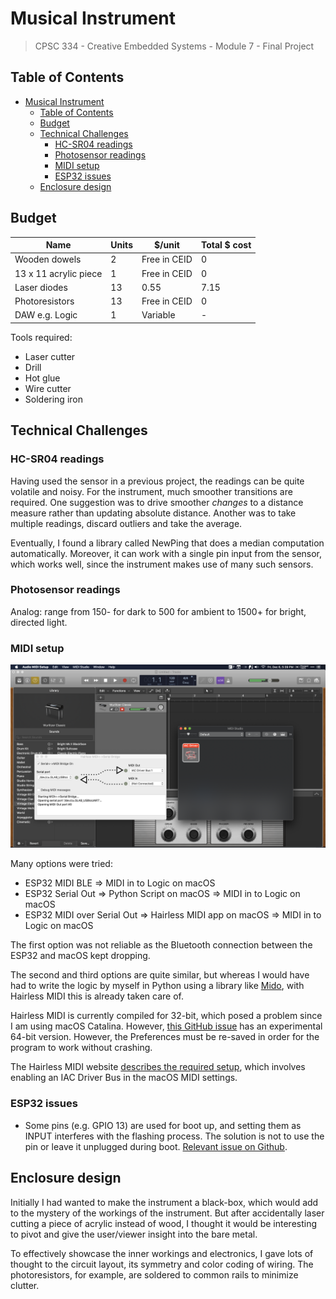 # Musical Instrument

> CPSC 334 - Creative Embedded Systems - Module 7 - Final Project

## Table of Contents

- [Musical Instrument](#musical-instrument)
  - [Table of Contents](#table-of-contents)
  - [Budget](#budget)
  - [Technical Challenges](#technical-challenges)
    - [HC-SR04 readings](#hc-sr04-readings)
    - [Photosensor readings](#photosensor-readings)
    - [MIDI setup](#midi-setup)
    - [ESP32 issues](#esp32-issues)
  - [Enclosure design](#enclosure-design)

## Budget

| Name                  | Units | \$/unit      | Total \$ cost |
| --------------------- | ----- | ------------ | ------------- |
| Wooden dowels         | 2     | Free in CEID | 0             |
| 13 x 11 acrylic piece | 1     | Free in CEID | 0             |
| Laser diodes          | 13    | 0.55         | 7.15          |
| Photoresistors        | 13    | Free in CEID | 0             |
| DAW e.g. Logic        | 1     | Variable     | -             |

Tools required:

- Laser cutter
- Drill
- Hot glue
- Wire cutter
- Soldering iron

## Technical Challenges

### HC-SR04 readings

Having used the sensor in a previous project, the readings can be quite volatile and noisy. For the instrument, much smoother transitions are required. One suggestion was to drive smoother _changes_ to a distance measure rather than updating absolute distance. Another was to take multiple readings, discard outliers and take the average.

Eventually, I found a library called NewPing that does a median computation automatically. Moreover, it can work with a single pin input from the sensor, which works well, since the instrument makes use of many such sensors.

### Photosensor readings

Analog: range from 150- for dark to 500 for ambient to 1500+ for bright, directed light.

### MIDI setup

![MIDI setup](./docs/midi_setup.png)

Many options were tried:

- ESP32 MIDI BLE => MIDI in to Logic on macOS
- ESP32 Serial Out => Python Script on macOS => MIDI in to Logic on macOS
- ESP32 MIDI over Serial Out => Hairless MIDI app on macOS => MIDI in to Logic on macOS

The first option was not reliable as the Bluetooth connection between the ESP32 and macOS kept dropping.

The second and third options are quite similar, but whereas I would have had to write the logic by myself in Python using a library like [Mido](https://mido.readthedocs.io/en/latest/), with Hairless MIDI this is already taken care of.

Hairless MIDI is currently compiled for 32-bit, which posed a problem since I am using macOS Catalina. However, [this GitHub issue](https://github.com/projectgus/hairless-midiserial/issues/51) has an experimental 64-bit version. However, the Preferences must be re-saved in order for the program to work without crashing.

The Hairless MIDI website [describes the required setup](https://projectgus.github.io/hairless-midiserial/), which involves enabling an IAC Driver Bus in the macOS MIDI settings.

### ESP32 issues

- Some pins (e.g. GPIO 13) are used for boot up, and setting them as INPUT interferes with the flashing process. The solution is not to use the pin or leave it unplugged during boot. [Relevant issue on Github](https://github.com/espressif/esp-idf/issues/113).

## Enclosure design

Initially I had wanted to make the instrument a black-box, which would add to the mystery of the workings of the instrument. But after accidentally laser cutting a piece of acrylic instead of wood, I thought it would be interesting to pivot and give the user/viewer insight into the bare metal.

To effectively showcase the inner workings and electronics, I gave lots of thought to the circuit layout, its symmetry and color coding of wiring. The photoresistors, for example, are soldered to common rails to minimize clutter.
